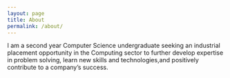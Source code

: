 ```yaml
---
layout: page
title: About
permalink: /about/
---
```


I am a second  year  Computer  Science  undergraduate  seeking an  industrial  placement  opportunity  in  the Computing  sector  to  further  develop  expertise  in  problem  solving,  learn  new  skills  and  technologies,and positively contribute to a company’s success.
